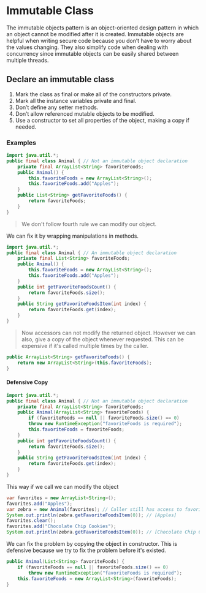 # Immutable Class

The immutable objects pattern is an object-oriented design pattern in which an object cannot be modified after it is created. Immutable objects are helpful when writing secure code because you don’t have to worry about the values changing. They also simplify code when dealing with concurrency since immutable objects can be easily shared between multiple threads.

## Declare an immutable class

1. Mark the class as final or make all of the constructors private.
2. Mark all the instance variables private and final.
3. Don’t define any setter methods.
4. Don’t allow referenced mutable objects to be modified.
5. Use a constructor to set all properties of the object, making a copy if needed.

### Examples

```Java
import java.util.*;
public final class Animal { // Not an immutable object declaration
    private final ArrayList<String> favoriteFoods;
    public Animal() {
        this.favoriteFoods = new ArrayList<String>();
        this.favoriteFoods.add("Apples");
    }
    public List<String> getFavoriteFoods() {
        return favoriteFoods;
    } 
}
```

> We don't follow fourth rule we can modify our object.

We can fix it by wrapping manipulations in methods.

```Java
import java.util.*;
public final class Animal { // An immutable object declaration
    private final List<String> favoriteFoods;
    public Animal() {
        this.favoriteFoods = new ArrayList<String>();
        this.favoriteFoods.add("Apples");
    }
    public int getFavoriteFoodsCount() {
        return favoriteFoods.size();
    }
    public String getFavoriteFoodsItem(int index) {
        return favoriteFoods.get(index);
    } 
}
```

> Now accessors can not modify the returned object. However we can also, give a copy of the object whenever requested. This can be expensive if it's called multiple times by the caller.

```Java
public ArrayList<String> getFavoriteFoods() {
    return new ArrayList<String>(this.favoriteFoods);
}
```

#### Defensive Copy

```Java
import java.util.*;
public final class Animal { // Not an immutable object declaration
    private final ArrayList<String> favoriteFoods;
    public Animal(ArrayList<String> favoriteFoods) {
        if (favoriteFoods == null || favoriteFoods.size() == 0)
        throw new RuntimeException("favoriteFoods is required");
        this.favoriteFoods = favoriteFoods;
    }
    public int getFavoriteFoodsCount() {
        return favoriteFoods.size();
    }
    public String getFavoriteFoodsItem(int index) {
        return favoriteFoods.get(index);
    }
}
```

This way if we call we can modify the object

```Java
var favorites = new ArrayList<String>();
favorites.add("Apples");
var zebra = new Animal(favorites); // Caller still has access to favorites
System.out.println(zebra.getFavoriteFoodsItem(0)); // [Apples]
favorites.clear();
favorites.add("Chocolate Chip Cookies");
System.out.println(zebra.getFavoriteFoodsItem(0)); // [Chocolate Chip Cookies]
```

We can fix the problem by copying the object in constructor. This is defensive because we try to fix the problem before it's existed.

```Java
public Animal(List<String> favoriteFoods) {
    if (favoriteFoods == null || favoriteFoods.size() == 0)
        throw new RuntimeException("favoriteFoods is required");
    this.favoriteFoods = new ArrayList<String>(favoriteFoods);
}
```
